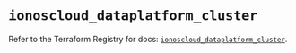 # `ionoscloud_dataplatform_cluster`

Refer to the Terraform Registry for docs: [`ionoscloud_dataplatform_cluster`](https://registry.terraform.io/providers/ionos-cloud/ionoscloud/6.5.0/docs/resources/dataplatform_cluster).
